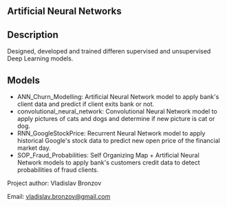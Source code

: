 ## Artificial Neural Networks

## Description
Designed, developed and trained differen supervised and unsupervised Deep Learning models.

## Models

- ANN_Churn_Modelling: Artificial Neural Network model to apply bank's client data and predict if client exits bank or not.
- convolutional_neural_network: Convolutional Neural Network model to apply pictures of cats and dogs and determine if new picture is cat or dog.
- RNN_GoogleStockPrice: Recurrent Neural Network model to apply historical Google's stock data to predict new open price of the financial market day.
- SOP_Fraud_Probabilities: Self Organizing Map + Artificial Neural Network models to apply bank's customers credit data to detect probabilities of fraud clients.

Project author: Vladislav Bronzov

Email: vladislav.bronzov@gmail.com
